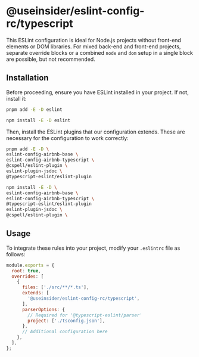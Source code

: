 # @useinsider/eslint-config-rc/typescript

This ESLint configuration is ideal for Node.js projects without front-end
elements or DOM libraries. For mixed back-end and front-end projects, separate
override blocks or a combined `node` and `dom` setup in a single block are
possible, but not recommended.

## Installation

Before proceeding, ensure you have ESLint installed in your project.
If not, install it:

```bash
pnpm add -E -D eslint
```

```bash
npm install -E -D eslint
```

Then, install the ESLint plugins that our configuration extends. These are
necessary for the configuration to work correctly:

```bash
pnpm add -E -D \
eslint-config-airbnb-base \
eslint-config-airbnb-typescript \
@cspell/eslint-plugin \
eslint-plugin-jsdoc \
@typescript-eslint/eslint-plugin
```

```bash
npm install -E -D \
eslint-config-airbnb-base \
eslint-config-airbnb-typescript \
@typescript-eslint/eslint-plugin
eslint-plugin-jsdoc \
@cspell/eslint-plugin \
```

## Usage

To integrate these rules into your project, modify your `.eslintrc` file as
follows:

```js
module.exports = {
  root: true,
  overrides: [
    {
      files: ['./src/**/*.ts'],
      extends: [
        '@useinsider/eslint-config-rc/typescript',
      ],
      parserOptions: {
        // Required for '@typescript-eslint/parser'
        project: ['./tsconfig.json'],
      },
      // Additional configuration here
    },
  ],
};
```
